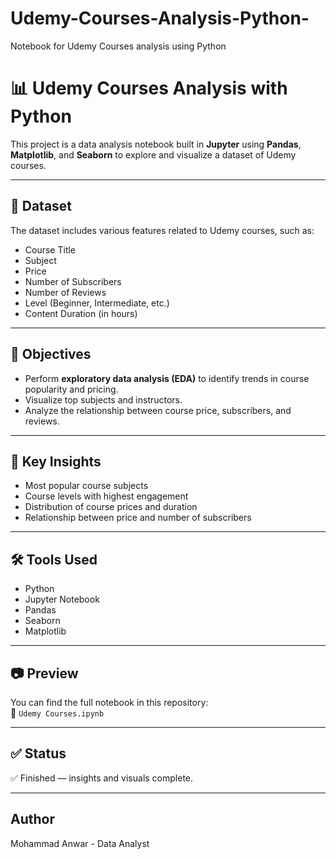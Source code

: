# Udemy-Courses-Analysis-Python-
Notebook for Udemy Courses analysis using Python
# 📊 Udemy Courses Analysis with Python

This project is a data analysis notebook built in **Jupyter** using **Pandas**, **Matplotlib**, and **Seaborn** to explore and visualize a dataset of Udemy courses.

---

## 📁 Dataset
The dataset includes various features related to Udemy courses, such as:
- Course Title
- Subject
- Price
- Number of Subscribers
- Number of Reviews
- Level (Beginner, Intermediate, etc.)
- Content Duration (in hours)

---

## 🎯 Objectives
- Perform **exploratory data analysis (EDA)** to identify trends in course popularity and pricing.
- Visualize top subjects and instructors.
- Analyze the relationship between course price, subscribers, and reviews.

---

## 📌 Key Insights
- Most popular course subjects
- Course levels with highest engagement
- Distribution of course prices and duration
- Relationship between price and number of subscribers

---

## 🛠️ Tools Used
- Python
- Jupyter Notebook
- Pandas
- Seaborn
- Matplotlib

---

## 📷 Preview
You can find the full notebook in this repository:  
📄 `Udemy Courses.ipynb`

---

## ✅ Status
✅ Finished — insights and visuals complete.

---

## Author
Mohammad Anwar - Data Analyst
